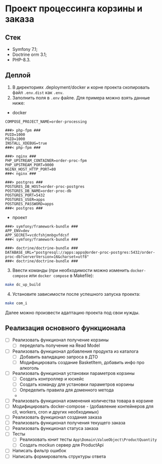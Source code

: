 # Проект процессинга корзины и заказа

## Стек

- Symfony 7.1;
- Doctrine orm 3.1;
- PHP-8.3.

## Деплой

1) В директориях .deployment/docker и корне проекта скопировать файл `.env.dist` как `.env`.
2) Заполнить поля в `.env` файле. Для примера можно взять данные ниже:
- docker
```dotenv
COMPOSE_PROJECT_NAME=order-processing

###> php-fpm ###
PUID=1000
PGID=1000
INSTALL_XDEBUG=true
###< php-fpm ###

###> nginx ###
PHP_UPSTREAM_CONTAINER=order-proc-fpm
PHP_UPSTREAM_PORT=9000
NGINX_HOST_HTTP_PORT=80
###< nginx ###

###> postgres ###
POSTGRES_DB_HOST=order-proc-postgres
POSTGRES_DB_NAME=order-proc-db
POSTGRES_PORT=5432
POSTGRES_USER=apps
POSTGRES_PASSWORD=apps
###< postgres ###
```

- проект
```dotenv
###> symfony/framework-bundle ###
APP_ENV=dev
APP_SECRET=vcdcfshjmnbgvfdcsf
###< symfony/framework-bundle ###

###> doctrine/doctrine-bundle ###
DATABASE_URL="postgresql://apps:apps@order-proc-postgres:5432/order-proc-db?serverVersion=16&charset=utf8"
###< doctrine/doctrine-bundle ###
```

3) Ввести команды (при необходимости можно изменить `docker-compose` или `docker compose` в Makefile):

```bash
make dc_up_build
```

4) Установите зависимости после успешного запуска проекта:

```bash
make com_i
```

Далее можно произвести адаптацию проекта под свои нужды.

## Реализация основного функционала

- [ ] Реализовать функционал получение корзины
  - [ ] переделать получение на Read Model
- [ ] Реализовать функционал добавления продукта из каталога
  - [ ] Добавить валидацию запроса в ДТО
  - [ ] Модифицировать создание BasketItem, добавить инфо про алкоголь
- [ ] Реализовать функционал установки параметров корзины
  - [ ] Создать контроллер и юскейс
  - [ ] Создать команду для установки параметров корзины
  - [ ] Определить правила для доменного метода
  
  - 
- [ ] Реализовать функционал изменения количества товара в корзине
- [ ] Модифицировать docker-compose - (добавление контейнеров для cli, workers, cron и других необходимых)
- [ ] Реализовать функционал создания заказа
- [ ] Реализовать функционал получения текущего заказа
- [ ] Реализовать функционал статуса заказа
- [ ] Тесты
  - [ ] Реализовать юнит тесты `App\Domain\ValueObject\ProductQuantity`
  - [ ] Создать moсkun сервер для ProductApi
- [ ] Написать фильтр ошибок
- [ ] Написать формирователь структуры ответа